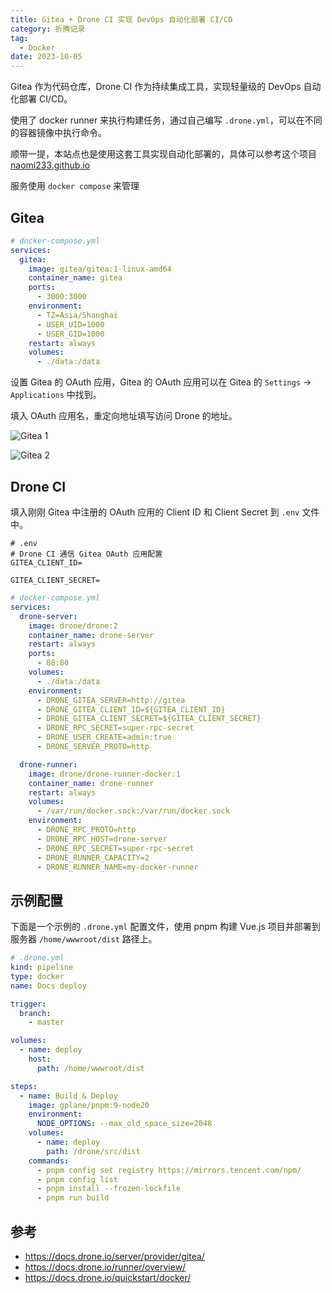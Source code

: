 ```yaml
---
title: Gitea + Drone CI 实现 DevOps 自动化部署 CI/CD
category: 折腾记录
tag:
  - Docker
date: 2023-10-05
---
```


Gitea 作为代码仓库，Drone CI 作为持续集成工具，实现轻量级的 DevOps 自动化部署 CI/CD。

使用了 docker runner 来执行构建任务，通过自己编写 `.drone.yml`，可以在不同的容器镜像中执行命令。

顺带一提，本站点也是使用这套工具实现自动化部署的，具体可以参考这个项目 [naomi233.github.io](https://github.com/naomi233/naomi233.github.io)

服务使用 `docker compose` 来管理

## Gitea

```yml
# docker-compose.yml
services:
  gitea:
    image: gitea/gitea:1-linux-amd64
    container_name: gitea
    ports:
      - 3000:3000
    environment:
      - TZ=Asia/Shanghai
      - USER_UID=1000
      - USER_GID=1000
    restart: always
    volumes:
      - ./data:/data
```

设置 Gitea 的 OAuth 应用，Gitea 的 OAuth 应用可以在 Gitea 的 `Settings` -> `Applications` 中找到。

填入 OAuth 应用名，重定向地址填写访问 Drone 的地址。

![Gitea 1](https://docs.drone.io/screenshots/gitea_application_create.png)

![Gitea 2](https://docs.drone.io/screenshots/gitea_application_created.png)

## Drone CI

填入刚刚 Gitea 中注册的 OAuth 应用的 Client ID 和 Client Secret 到 `.env` 文件中。

```dotenv
# .env
# Drone CI 通信 Gitea OAuth 应用配置
GITEA_CLIENT_ID=

GITEA_CLIENT_SECRET=
```

```yml
# docker-compose.yml
services:
  drone-server:
    image: drone/drone:2
    container_name: drone-server
    restart: always
    ports:
      - 80:80
    volumes:
      - ./data:/data
    environment:
      - DRONE_GITEA_SERVER=http://gitea
      - DRONE_GITEA_CLIENT_ID=${GITEA_CLIENT_ID}
      - DRONE_GITEA_CLIENT_SECRET=${GITEA_CLIENT_SECRET}
      - DRONE_RPC_SECRET=super-rpc-secret
      - DRONE_USER_CREATE=admin:true
      - DRONE_SERVER_PROTO=http

  drone-runner:
    image: drone/drone-runner-docker:1
    container_name: drone-runner
    restart: always
    volumes:
      - /var/run/docker.sock:/var/run/docker.sock
    environment:
      - DRONE_RPC_PROTO=http
      - DRONE_RPC_HOST=drone-server
      - DRONE_RPC_SECRET=super-rpc-secret
      - DRONE_RUNNER_CAPACITY=2
      - DRONE_RUNNER_NAME=my-docker-runner
```

## 示例配置

下面是一个示例的 `.drone.yml` 配置文件，使用 pnpm 构建 Vue.js 项目并部署到服务器 `/home/wwwroot/dist` 路径上。

```yml
# .drone.yml
kind: pipeline
type: docker
name: Docs deploy

trigger:
  branch:
    - master

volumes:
  - name: deploy
    host:
      path: /home/wwwroot/dist

steps:
  - name: Build & Deploy
    image: gplane/pnpm:9-node20
    environment:
      NODE_OPTIONS: --max_old_space_size=2048
    volumes:
      - name: deploy
        path: /drone/src/dist
    commands:
      - pnpm config set registry https://mirrors.tencent.com/npm/
      - pnpm config list
      - pnpm install --frozen-lockfile
      - pnpm run build
```

## 参考

- <https://docs.drone.io/server/provider/gitea/>
- <https://docs.drone.io/runner/overview/>
- <https://docs.drone.io/quickstart/docker/>
